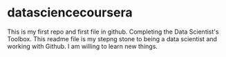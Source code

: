 # datasciencecoursera
This is my first repo and first file in github. Completing the Data Scientist's Toolbox. 
This readme file is my stepng stone to being a data scientist and working with Github.
I am willing to learn new things.
